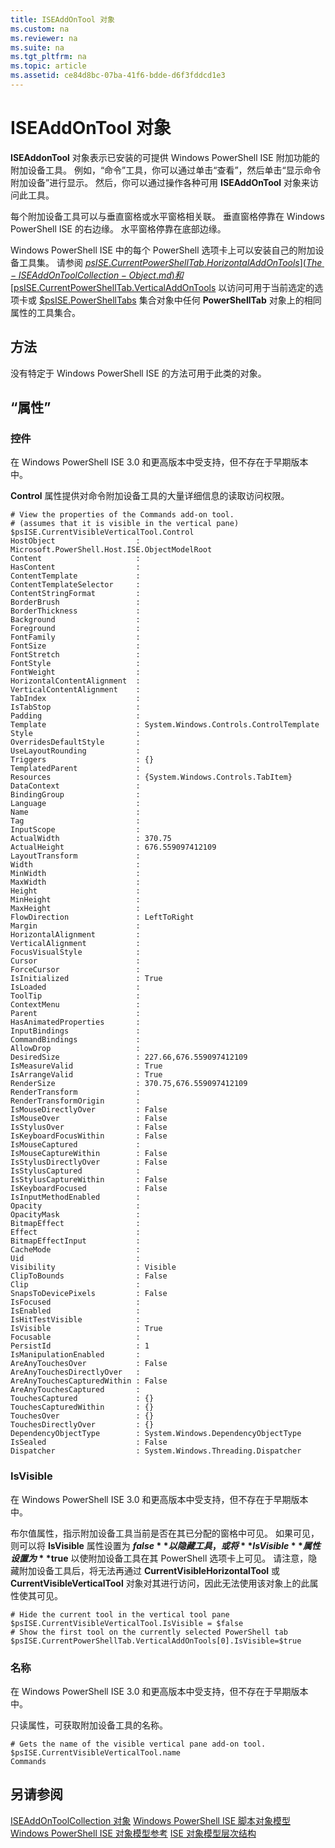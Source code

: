 ```yaml
---
title: ISEAddOnTool 对象
ms.custom: na
ms.reviewer: na
ms.suite: na
ms.tgt_pltfrm: na
ms.topic: article
ms.assetid: ce84d8bc-07ba-41f6-bdde-d6f3fddcd1e3
---
```

# ISEAddOnTool 对象
  **ISEAddonTool** 对象表示已安装的可提供 Windows PowerShell ISE 附加功能的附加设备工具。 例如，“命令”工具，你可以通过单击“查看”，然后单击“显示命令附加设备”进行显示。 然后，你可以通过操作各种可用 **ISEAddOnTool** 对象来访问此工具。

 每个附加设备工具可以与垂直窗格或水平窗格相关联。 垂直窗格停靠在 Windows PowerShell ISE 的右边缘。 水平窗格停靠在底部边缘。

 Windows PowerShell ISE 中的每个 PowerShell 选项卡上可以安装自己的附加设备工具集。 请参阅 [$psISE.CurrentPowerShellTab.HorizontalAddOnTools](The-ISEAddOnToolCollection-Object.md) 和 [$psISE.CurrentPowerShellTab.VerticalAddOnTools](The-ISEAddOnToolCollection-Object.md) 以访问可用于当前选定的选项卡或 [$psISE.PowerShellTabs](The-PowerShellTabCollection-Object.md) 集合对象中任何 **PowerShellTab** 对象上的相同属性的工具集合。

## 方法
 没有特定于 Windows PowerShell ISE 的方法可用于此类的对象。

## “属性”

###  <a name="Control"></a> 控件
  在 Windows PowerShell ISE 3.0 和更高版本中受支持，但不存在于早期版本中。

 **Control** 属性提供对命令附加设备工具的大量详细信息的读取访问权限。

```
# View the properties of the Commands add-on tool.
# (assumes that it is visible in the vertical pane)
$psISE.CurrentVisibleVerticalTool.Control
HostObject                  : Microsoft.PowerShell.Host.ISE.ObjectModelRoot
Content                     :
HasContent                  :
ContentTemplate             :
ContentTemplateSelector     :
ContentStringFormat         :
BorderBrush                 :
BorderThickness             :
Background                  :
Foreground                  :
FontFamily                  :
FontSize                    :
FontStretch                 :
FontStyle                   :
FontWeight                  :
HorizontalContentAlignment  :
VerticalContentAlignment    :
TabIndex                    :
IsTabStop                   :
Padding                     :
Template                    : System.Windows.Controls.ControlTemplate
Style                       :
OverridesDefaultStyle       :
UseLayoutRounding           :
Triggers                    : {}
TemplatedParent             :
Resources                   : {System.Windows.Controls.TabItem}
DataContext                 :
BindingGroup                :
Language                    :
Name                        :
Tag                         :
InputScope                  :
ActualWidth                 : 370.75
ActualHeight                : 676.559097412109
LayoutTransform             :
Width                       :
MinWidth                    :
MaxWidth                    :
Height                      :
MinHeight                   :
MaxHeight                   :
FlowDirection               : LeftToRight
Margin                      :
HorizontalAlignment         :
VerticalAlignment           :
FocusVisualStyle            :
Cursor                      :
ForceCursor                 :
IsInitialized               : True
IsLoaded                    :
ToolTip                     :
ContextMenu                 :
Parent                      :
HasAnimatedProperties       :
InputBindings               :
CommandBindings             :
AllowDrop                   :
DesiredSize                 : 227.66,676.559097412109
IsMeasureValid              : True
IsArrangeValid              : True
RenderSize                  : 370.75,676.559097412109
RenderTransform             :
RenderTransformOrigin       :
IsMouseDirectlyOver         : False
IsMouseOver                 : False
IsStylusOver                : False
IsKeyboardFocusWithin       : False
IsMouseCaptured             :
IsMouseCaptureWithin        : False
IsStylusDirectlyOver        : False
IsStylusCaptured            :
IsStylusCaptureWithin       : False
IsKeyboardFocused           : False
IsInputMethodEnabled        :
Opacity                     :
OpacityMask                 :
BitmapEffect                :
Effect                      :
BitmapEffectInput           :
CacheMode                   :
Uid                         :
Visibility                  : Visible
ClipToBounds                : False
Clip                        :
SnapsToDevicePixels         : False
IsFocused                   :
IsEnabled                   :
IsHitTestVisible            :
IsVisible                   : True
Focusable                   :
PersistId                   : 1
IsManipulationEnabled       :
AreAnyTouchesOver           : False
AreAnyTouchesDirectlyOver   :
AreAnyTouchesCapturedWithin : False
AreAnyTouchesCaptured       :
TouchesCaptured             : {}
TouchesCapturedWithin       : {}
TouchesOver                 : {}
TouchesDirectlyOver         : {}
DependencyObjectType        : System.Windows.DependencyObjectType
IsSealed                    : False
Dispatcher                  : System.Windows.Threading.Dispatcher

```

###  <a name="IsVisible"></a> IsVisible
  在 Windows PowerShell ISE 3.0 和更高版本中受支持，但不存在于早期版本中。

 布尔值属性，指示附加设备工具当前是否在其已分配的窗格中可见。 如果可见，则可以将 **IsVisible** 属性设置为 **$false** 以隐藏工具，或将 **IsVisible** 属性设置为 **$true** 以使附加设备工具在其 PowerShell 选项卡上可见。 请注意，隐藏附加设备工具后，将无法再通过 **CurrentVisibleHorizontalTool** 或 **CurrentVisibleVerticalTool** 对象对其进行访问，因此无法使用该对象上的此属性使其可见。

```
# Hide the current tool in the vertical tool pane
$psISE.CurrentVisibleVerticalTool.IsVisible = $false
# Show the first tool on the currently selected PowerShell tab
$psISE.CurrentPowerShellTab.VerticalAddOnTools[0].IsVisible=$true

```

###  <a name="name"></a> 名称
  在 Windows PowerShell ISE 3.0 和更高版本中受支持，但不存在于早期版本中。

 只读属性，可获取附加设备工具的名称。

```
# Gets the name of the visible vertical pane add-on tool.
$psISE.CurrentVisibleVerticalTool.name
Commands

```

## 另请参阅
 [ISEAddOnToolCollection 对象](The-ISEAddOnToolCollection-Object.md)
 [Windows PowerShell ISE 脚本对象模型](The-Windows-PowerShell-ISE-Scripting-Object-Model.md)
 [Windows PowerShell ISE 对象模型参考](Windows-PowerShell-ISE-Object-Model-Reference.md)
 [ISE 对象模型层次结构](The-ISE-Object-Model-Hierarchy.md)


<!--HONumber=May16_HO2-->


